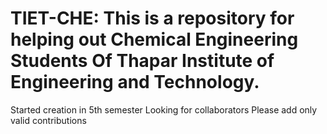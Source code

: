 # TIET-CHE: This is a repository for helping out Chemical Engineering Students Of Thapar Institute of Engineering and Technology.
Started creation in 5th semester
Looking for collaborators
Please add only valid contributions
